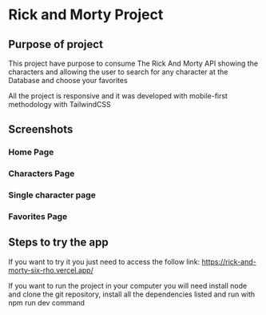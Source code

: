 <h1>Rick and Morty Project</h1>

<h2>Purpose of project</h2>
<p>This project have purpose to consume The Rick And Morty API  showing the characters and allowing the user to search for any character at the Database and choose your favorites</p>
<p>All the project is responsive and it was developed with mobile-first methodology with TailwindCSS</p>

<h2>Screenshots

<h3>Home Page</h3>



<h3>Characters Page</h3>




<h3>Single character page</h3>




<h3>Favorites Page</h3>




<h2>Steps to try the app</h2>

If you want to try it you just need to access the follow link: https://rick-and-morty-six-rho.vercel.app/

If you want to run the project in your computer you will need install node and clone the git repository, install all the dependencies listed and run with npm run dev command
